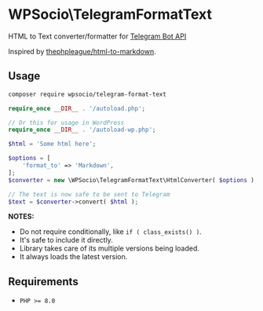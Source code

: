 # WPSocio\TelegramFormatText

HTML to Text converter/formatter for [Telegram Bot API](https://core.telegram.org/bots/api#formatting-options)

Inspired by [thephpleague/html-to-markdown](https://github.com/thephpleague/html-to-markdown).

## Usage

```bash
composer require wpsocio/telegram-format-text
```

```php
require_once __DIR__ . '/autoload.php';

// Or this for usage in WordPress
require_once __DIR__ . '/autoload-wp.php';

$html = 'Some html here';

$options = [
	'format_to' => 'Markdown',
];
$converter = new \WPSocio\TelegramFormatText\HtmlConverter( $options );

// The text is now safe to be sent to Telegram
$text = $converter->convert( $html );
```

**NOTES:**

- Do not require conditionally, like `if ( class_exists() )`.
- It's safe to include it directly.
- Library takes care of its multiple versions being loaded.
- It always loads the latest version.

## Requirements

- `PHP >= 8.0`
